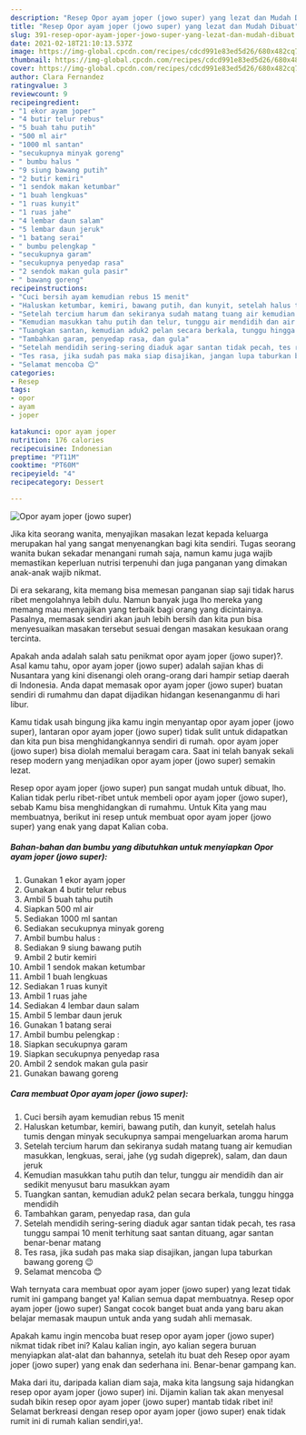 ```yaml
---
description: "Resep Opor ayam joper (jowo super) yang lezat dan Mudah Dibuat"
title: "Resep Opor ayam joper (jowo super) yang lezat dan Mudah Dibuat"
slug: 391-resep-opor-ayam-joper-jowo-super-yang-lezat-dan-mudah-dibuat
date: 2021-02-18T21:10:13.537Z
image: https://img-global.cpcdn.com/recipes/cdcd991e83ed5d26/680x482cq70/opor-ayam-joper-jowo-super-foto-resep-utama.jpg
thumbnail: https://img-global.cpcdn.com/recipes/cdcd991e83ed5d26/680x482cq70/opor-ayam-joper-jowo-super-foto-resep-utama.jpg
cover: https://img-global.cpcdn.com/recipes/cdcd991e83ed5d26/680x482cq70/opor-ayam-joper-jowo-super-foto-resep-utama.jpg
author: Clara Fernandez
ratingvalue: 3
reviewcount: 9
recipeingredient:
- "1 ekor ayam joper"
- "4 butir telur rebus"
- "5 buah tahu putih"
- "500 ml air"
- "1000 ml santan"
- "secukupnya minyak goreng"
- " bumbu halus "
- "9 siung bawang putih"
- "2 butir kemiri"
- "1 sendok makan ketumbar"
- "1 buah lengkuas"
- "1 ruas kunyit"
- "1 ruas jahe"
- "4 lembar daun salam"
- "5 lembar daun jeruk"
- "1 batang serai"
- " bumbu pelengkap "
- "secukupnya garam"
- "secukupnya penyedap rasa"
- "2 sendok makan gula pasir"
- " bawang goreng"
recipeinstructions:
- "Cuci bersih ayam kemudian rebus 15 menit"
- "Haluskan ketumbar, kemiri, bawang putih, dan kunyit, setelah halus tumis dengan minyak secukupnya sampai mengeluarkan aroma harum"
- "Setelah tercium harum dan sekiranya sudah matang tuang air kemudian masukkan, lengkuas, serai, jahe (yg sudah digeprek), salam, dan daun jeruk"
- "Kemudian masukkan tahu putih dan telur, tunggu air mendidih dan air sedikit menyusut baru masukkan ayam"
- "Tuangkan santan, kemudian aduk2 pelan secara berkala, tunggu hingga mendidih"
- "Tambahkan garam, penyedap rasa, dan gula"
- "Setelah mendidih sering-sering diaduk agar santan tidak pecah, tes rasa tunggu sampai 10 menit terhitung saat santan dituang, agar santan benar-benar matang"
- "Tes rasa, jika sudah pas maka siap disajikan, jangan lupa taburkan bawang goreng 😉"
- "Selamat mencoba 😊"
categories:
- Resep
tags:
- opor
- ayam
- joper

katakunci: opor ayam joper 
nutrition: 176 calories
recipecuisine: Indonesian
preptime: "PT11M"
cooktime: "PT60M"
recipeyield: "4"
recipecategory: Dessert

---
```



![Opor ayam joper (jowo super)](https://img-global.cpcdn.com/recipes/cdcd991e83ed5d26/680x482cq70/opor-ayam-joper-jowo-super-foto-resep-utama.jpg)

Jika kita seorang wanita, menyajikan masakan lezat kepada keluarga merupakan hal yang sangat menyenangkan bagi kita sendiri. Tugas seorang  wanita bukan sekadar menangani rumah saja, namun kamu juga wajib memastikan keperluan nutrisi terpenuhi dan juga panganan yang dimakan anak-anak wajib nikmat.

Di era  sekarang, kita memang bisa memesan panganan siap saji tidak harus ribet mengolahnya lebih dulu. Namun banyak juga lho mereka yang memang mau menyajikan yang terbaik bagi orang yang dicintainya. Pasalnya, memasak sendiri akan jauh lebih bersih dan kita pun bisa menyesuaikan masakan tersebut sesuai dengan masakan kesukaan orang tercinta. 



Apakah anda adalah salah satu penikmat opor ayam joper (jowo super)?. Asal kamu tahu, opor ayam joper (jowo super) adalah sajian khas di Nusantara yang kini disenangi oleh orang-orang dari hampir setiap daerah di Indonesia. Anda dapat memasak opor ayam joper (jowo super) buatan sendiri di rumahmu dan dapat dijadikan hidangan kesenanganmu di hari libur.

Kamu tidak usah bingung jika kamu ingin menyantap opor ayam joper (jowo super), lantaran opor ayam joper (jowo super) tidak sulit untuk didapatkan dan kita pun bisa menghidangkannya sendiri di rumah. opor ayam joper (jowo super) bisa diolah memalui beragam cara. Saat ini telah banyak sekali resep modern yang menjadikan opor ayam joper (jowo super) semakin lezat.

Resep opor ayam joper (jowo super) pun sangat mudah untuk dibuat, lho. Kalian tidak perlu ribet-ribet untuk membeli opor ayam joper (jowo super), sebab Kamu bisa menghidangkan di rumahmu. Untuk Kita yang mau membuatnya, berikut ini resep untuk membuat opor ayam joper (jowo super) yang enak yang dapat Kalian coba.

<!--inarticleads1-->

##### Bahan-bahan dan bumbu yang dibutuhkan untuk menyiapkan Opor ayam joper (jowo super):

1. Gunakan 1 ekor ayam joper
1. Gunakan 4 butir telur rebus
1. Ambil 5 buah tahu putih
1. Siapkan 500 ml air
1. Sediakan 1000 ml santan
1. Sediakan secukupnya minyak goreng
1. Ambil  bumbu halus :
1. Sediakan 9 siung bawang putih
1. Ambil 2 butir kemiri
1. Ambil 1 sendok makan ketumbar
1. Ambil 1 buah lengkuas
1. Sediakan 1 ruas kunyit
1. Ambil 1 ruas jahe
1. Sediakan 4 lembar daun salam
1. Ambil 5 lembar daun jeruk
1. Gunakan 1 batang serai
1. Ambil  bumbu pelengkap :
1. Siapkan secukupnya garam
1. Siapkan secukupnya penyedap rasa
1. Ambil 2 sendok makan gula pasir
1. Gunakan  bawang goreng




<!--inarticleads2-->

##### Cara membuat Opor ayam joper (jowo super):

1. Cuci bersih ayam kemudian rebus 15 menit
1. Haluskan ketumbar, kemiri, bawang putih, dan kunyit, setelah halus tumis dengan minyak secukupnya sampai mengeluarkan aroma harum
1. Setelah tercium harum dan sekiranya sudah matang tuang air kemudian masukkan, lengkuas, serai, jahe (yg sudah digeprek), salam, dan daun jeruk
1. Kemudian masukkan tahu putih dan telur, tunggu air mendidih dan air sedikit menyusut baru masukkan ayam
1. Tuangkan santan, kemudian aduk2 pelan secara berkala, tunggu hingga mendidih
1. Tambahkan garam, penyedap rasa, dan gula
1. Setelah mendidih sering-sering diaduk agar santan tidak pecah, tes rasa tunggu sampai 10 menit terhitung saat santan dituang, agar santan benar-benar matang
1. Tes rasa, jika sudah pas maka siap disajikan, jangan lupa taburkan bawang goreng 😉
1. Selamat mencoba 😊




Wah ternyata cara membuat opor ayam joper (jowo super) yang lezat tidak rumit ini gampang banget ya! Kalian semua dapat membuatnya. Resep opor ayam joper (jowo super) Sangat cocok banget buat anda yang baru akan belajar memasak maupun untuk anda yang sudah ahli memasak.

Apakah kamu ingin mencoba buat resep opor ayam joper (jowo super) nikmat tidak ribet ini? Kalau kalian ingin, ayo kalian segera buruan menyiapkan alat-alat dan bahannya, setelah itu buat deh Resep opor ayam joper (jowo super) yang enak dan sederhana ini. Benar-benar gampang kan. 

Maka dari itu, daripada kalian diam saja, maka kita langsung saja hidangkan resep opor ayam joper (jowo super) ini. Dijamin kalian tak akan menyesal sudah bikin resep opor ayam joper (jowo super) mantab tidak ribet ini! Selamat berkreasi dengan resep opor ayam joper (jowo super) enak tidak rumit ini di rumah kalian sendiri,ya!.

